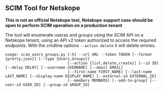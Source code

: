 ## SCIM Tool for Netskope

**This is not an official Netskope tool, Netskope support case should be open to perform SCIM operation on a production tenant**

The tool will enumerate useras and groups using the SCIM API on a Netskope tenant, using an API v2 token authorized to access the required endpoints.
With the cmdline options `--action delete` it will delete entries.

```
usage: scim_users_groups.py [-h] --url URL --token TOKEN [--format {pretty,json}] [--type {Users,Groups}]
                            [--action {list,delete,create}] [--id ID] [--delay DELAY] [--username USERNAME] [--email EMAIL]
                            [--first-name FIRST_NAME] [--last-name LAST_NAME] [--display-name DISPLAY_NAME] [--external-id EXTERNAL_ID]
                            [--members MEMBERS] [--add-to-group] [--user-id USER_ID] [--group-id GROUP_ID]
```
                            
